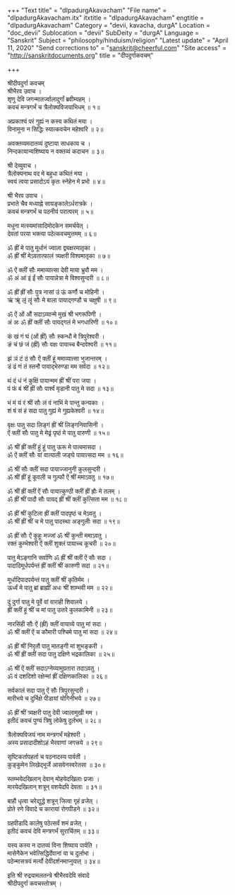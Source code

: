 +++
"Text title" = "dIpadurgAkavacham"
"File name" = "dIpadurgAkavacham.itx"
itxtitle = "dIpadurgAkavacham"
engtitle = "dIpadurgAkavacham"
Category = "devii, kavacha, durgA"
Location = "doc_devii"
Sublocation = "devii"
SubDeity = "durgA"
Language = "Sanskrit"
Subject = "philosophy/hinduism/religion"
"Latest update" = "April 11, 2020"
"Send corrections to" = "sanskrit@cheerful.com"
"Site access" = "http://sanskritdocuments.org"
title = "दीपदुर्गाकवचम्"

+++
  
 श्रीदीपदुर्गा कवचम्   
श्रीभैरव उवाच ।  
श‍ृणु देवि जगन्मातर्ज्वालादुर्गां ब्रवीम्यहम् ।  
कवचं मन्त्रगर्भं च त्रैलोक्यविजयाभिधम् ॥ १॥  
  
अप्रकाश्यं परं गुह्यं न कस्य कथितं मया ।  
विनामुना न सिद्धिः स्यात्कवचेन महेश्वरि ॥ २॥  
  
अवक्तव्यमदातव्यं दुष्टाया साधकाय च ।  
निन्दकायान्यशिष्याय न वक्तव्यं कदाचन ॥ ३॥  
  
श्री देव्युवाच ।  
त्रैलोक्यनाथ वद मे बहुधा कथितं मया ।  
स्वयं त्वया प्रसादोऽयं कृतः स्नेहेन मे प्रभो ॥ ४॥  
  
श्री भैरव उवाच ।  
प्रभाते चैव मध्याह्ने सायङ्कालेऽर्धरात्रके ।  
कवचं मन्त्रगर्भं च पठनीयं परात्परम् ॥ ५॥  
  
मधुना मत्स्यमांसादिमोदकेन समर्चयेत् ।  
देवतां परया भक्त्या पठेत्कवचमुत्तमम् ॥ ६॥  
  
ॐ ह्रीं मे पातु मूर्धानं ज्वाला द्व्यक्षरमातृका ।  
ॐ ह्रीं श्रीं मेऽवतात्फालं त्र्यक्षरी विश्वमातृका ॥ ७॥  
  
ॐ ऐं क्लीं सौः ममाव्यात्सा देवी माया भ्रुवौ मम ।  
ॐ अं आं इं ईं सौः पायान्नेत्रा मे विश्वसुन्दरी ॥ ८॥  
  
ॐ ह्रीं ह्रीं सौः पुत्र नासां उं ऊं कर्णौ च मोहिनी ।  
ऋं ॠं लृं लॄं सौः मे बाला पायाद्गण्डौ च चक्षुषी ॥ ९॥  
  
ॐ ऐं ओं औं सदाऽव्यान्मे मुखं श्री भगरूपिणी ।  
अं अः ॐ ह्रीं क्लीं सौः पायद्गलं मे भगधारिणी ॥ १०॥  
  
कं खं गं घं (ओं ह्रीं) सौः स्कन्धौ मे त्रिपुरेश्वरी ।  
ङं चं छं जं (ह्रीं) सौः वक्षः पायाच्च बैन्दवेश्वरी ॥ ११॥  
  
झं ञं टं ठं सौः ऐं क्लीं हूं ममाव्यात्सा भुजान्तरम् ।  
डं ढं णं तं स्तनौ पायाद्भेरुण्डा मम सर्वदा ॥ १२॥  
  
थं दं धं नं कुक्षिं पायान्मम ह्रीं श्रीं परा जया ।  
पं फं बं श्रीं ह्रीं सौः पार्श्वं मृडानी पातु मे सदा ॥ १३॥  
  
भं मं यं रं श्रीं सौः लं वं नाभिं मे पान्तु कन्यकाः ।  
शं षं सं हं सदा पातु गुह्यं मे गुह्यकेश्वरी ॥ १४॥  
  
वृक्षः पातु सदा लिङ्गं ह्रीं श्रीं लिङ्गनिवासिनी ।  
ऐं क्लीं सौः पातु मे मेढ्रं पृष्ठं मे पातु वारुणी ॥ १५॥  
  
ॐ श्रीं ह्रीं क्लीं हुं हूं पातु ऊरू मे पात्वमासदा ।  
ॐ ऐं क्लीं सौः यां वात्याली जङ्घे पायात्सदा मम ॥ १६॥  
  
ॐ श्रीं सौः क्लीं सदा पायाज्जानुनी कुलसुन्दरी ।  
ॐ श्रीं ह्रीं हूं कूवली च गुल्फौ ऐं श्रीं ममाऽवतु ॥ १७॥  
  
ॐ श्रीं ह्रीं क्लीं ऐं सौः पायात्कुण्ठी क्लीं ह्रीं ह्रौः मे तलम् ।  
ॐ ह्रीं श्रीं पादौ सौः पायद् ह्रीं श्रीं क्लीं कुत्सिता मम ॥ १८॥  
  
ॐ ह्रीं श्रीं कुटिला ह्रीं क्लीं पादपृष्ठं च मेऽवतु ।  
ॐ श्रीं ह्रीं श्रीं च मे पातु पादस्था अङ्गुलीः सदा ॥ १९॥  
  
ॐ ह्रीं सौः ऐं कुहूः मज्जां ॐ श्रीं कुन्ती ममाऽवतु ।  
रक्तं कुम्भेश्वरी ऐं क्लीं शुक्लं पायाच्च कूचरी ॥ २०॥  
  
पातु मेऽङ्गानि सर्वाणि ॐ ह्रीं श्रीं क्लीं ऐं सौः सदा ।  
पादादिमूर्धपर्यन्तं ह्रीं क्लीं श्रीं कारुणी सदा ॥ २१॥  
  
मूर्धादिपादपर्यन्तं पातु क्लीं श्रीं कृतिर्मम ।  
ऊर्ध्वं मे पातु ब्रां ब्राह्मीं अधः श्रीं शाम्भवी मम ॥ २२॥  
  
दुं दुर्गा पातु मे पूर्वे वां वाराही शिवालये ।  
ह्रीं क्लीं हूं श्रीं च मां पातु उत्तरे कुलकामिनी ॥ २३॥  
  
नारसिंही सौः ऐं (ह्रीं) क्लीं वायाव्ये पातु मां सदा ।  
ॐ श्रीं क्लीं ऐं च कौमारी पश्चिमे पातु मां सदा ॥ २४॥  
  
ॐ ह्रीं श्रीं निरृतौ पातु मातङ्गी मां शुभङ्करी ।  
ॐ श्रीं ह्रीं क्लीं सदा पातु दक्षिणे भद्रकालिका ॥ २५॥  
  
ॐ श्रीं ऐं क्लीं सदाऽग्नेय्यामुग्रतारा तदाऽवतु ।  
ॐ वं दशदिशो रक्षेन्मां ह्रीं दक्षिणकालिका ॥ २६॥  
  
सर्वकालं सदा पातु ऐं सौः त्रिपुरसुन्दरी ।  
मारीभये च दुर्भिक्षे पीडायां योगिनीभये ॥ २७॥  
  
ॐ ह्रीं श्रीं त्र्यक्षरी पातु देवी ज्वालामुखी मम ।  
इतीदं कवचं पुण्यं त्रिषु लोकेषु दुर्लभम् ॥ २८॥  
  
त्रैलोक्यविजयं नाम मन्त्रगर्भं महेश्वरी ।  
अस्य प्रसादादीशोऽहं भैरवाणां जगत्त्रये ॥ २९॥  
  
सृष्टिकर्तापहर्ता च पठनादस्य पार्वती ।  
कुङ्कुमेन लिखेद्भूर्जे आसवेनस्वरेतसा ॥ ३०॥  
  
स्तम्भयेदखिलान् देवान् मोहयेदखिलाः प्रजाः ।  
मारयेदखिलान् शत्रून् वशयेदपि देवताः ॥ ३१॥  
  
बाहौ धृत्वा चरेद्युद्धे शत्रून् जित्वा गृहं व्रजेत् ।  
प्रोते रणे विवादे च कारायां रोगपीडने ॥ ३२॥  
  
ग्रहपीडादि कालेषु पठेत्सर्वं शमं व्रजेत् ।  
इतीदं कवचं देवि मन्त्रगर्भं सुरार्चितम् ॥ ३३॥  
  
यस्य कस्य न दातव्यं विना शिष्याय पार्वति ।  
मासेनैकेन भवेत्सिद्धिर्देवानां या च दुर्लाभा ।  
पठेन्मासत्रयं मर्त्यो देवीदर्शनमाप्नुयात् ॥ ३४॥  
  
इति श्री रुद्रयामलतन्त्रे श्रीभैरवदेवि संवादे  
श्रीदीपदुर्गा कवचस्तोत्रम् ।  
  
  
